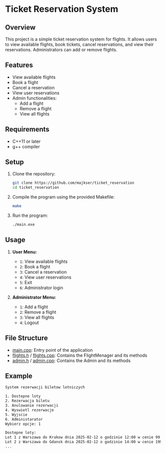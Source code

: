 # Ticket Reservation System

## Overview
This project is a simple ticket reservation system for flights. It allows users to view available flights, book tickets, cancel reservations, and view their reservations. Administrators can add or remove flights.

## Features
- View available flights
- Book a flight
- Cancel a reservation
- View user reservations
- Admin functionalities:
  - Add a flight
  - Remove a flight
  - View all flights

## Requirements
- C++11 or later
- g++ compiler

## Setup
1. Clone the repository:
    ```sh
    git clone https://github.com/majkser/ticket_reservation
    cd ticket_reservation
    ```

2. Compile the program using the provided Makefile:
    ```sh
    make
    ```

3. Run the program:
    ```sh
    ./main.exe
    ```

## Usage
1. **User Menu:**
    - `1`: View available flights
    - `2`: Book a flight
    - `3`: Cancel a reservation
    - `4`: View user reservations
    - `5`: Exit
    - `6`: Administrator login

2. **Administrator Menu:**
    - `1`: Add a flight
    - `2`: Remove a flight
    - `3`: View all flights
    - `4`: Logout

## File Structure
- [main.cpp](https://github.com/majkser/ticket_reservation/blob/main/main.cpp): Entry point of the application
- [flights.h](https://github.com/majkser/ticket_reservation/blob/main/flights.h) / [flights.cpp](https://github.com/majkser/ticket_reservation/blob/main/flights.cpp): Contains the FlightMenager and its methods
- [admin.h](https://github.com/majkser/ticket_reservation/blob/main/admin.h) / [admin.cpp](https://github.com/majkser/ticket_reservation/blob/main/admin.cpp): Contains the Admin and its methods

## Example
```sh
System rezerwacji biletow lotniczych

1. Dostepne loty
2. Rezerwacja biletu
3. Anulowanie rezerwacji
4. Wyswietl rezerwacje
5. Wyjscie
6. Administarator
Wybierz opcje: 1

Dostepne loty:
Lot 1 z Warszawa do Krakow dnia 2025-02-12 o godzinie 12:00 w cenie 99.99 PLN
Lot 2 z Warszawa do Gdansk dnia 2025-02-12 o godzinie 14:00 w cenie 199.99 PLN
...
```
